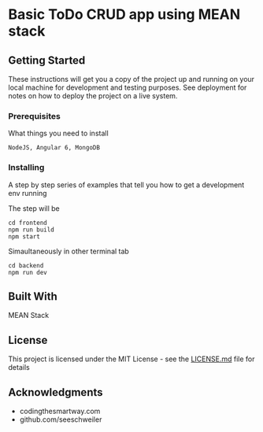 # Basic ToDo CRUD app using MEAN stack



## Getting Started

These instructions will get you a copy of the project up and running on your local machine for development and testing purposes. See deployment for notes on how to deploy the project on a live system.

### Prerequisites

What things you need to install

```
NodeJS, Angular 6, MongoDB
```

### Installing

A step by step series of examples that tell you how to get a development env running

The step will be

```
cd frontend 
npm run build
npm start
```

Simaultaneously in other terminal tab

```
cd backend
npm run dev
```

## Built With

MEAN Stack

## License

This project is licensed under the MIT License - see the [LICENSE.md](LICENSE.md) file for details

## Acknowledgments

* codingthesmartway.com
* github.com/seeschweiler

